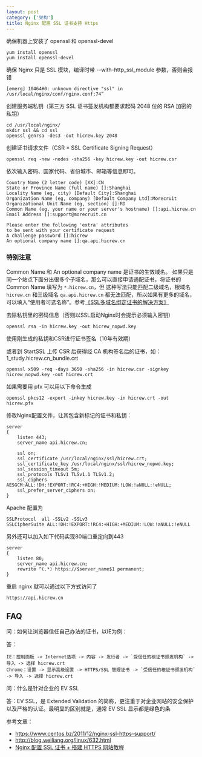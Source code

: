 ```yaml
---
layout: post
category: ['架构']
title: Nginx 配置 SSL 证书支持 Https
---
```


确保机器上安装了 openssl 和 openssl-devel

    yum install openssl
    yum install openssl-devel

确保 Nginx 只是 SSL 模块，编译时带 --with-http_ssl_module 参数，否则会报错

    [emerg] 10464#0: unknown directive "ssl" in /usr/local/nginx/conf/nginx.conf:74”

创建服务端私钥（第三方 SSL 证书签发机构都要求起码 2048 位的 RSA 加密的私钥）

    cd /usr/local/nginx/
    mkdir ssl && cd ssl
    openssl genrsa -des3 -out hicrew.key 2048

创建证书请求文件（CSR = SSL Certificate Signing Request）

    openssl req -new -nodes -sha256 -key hicrew.key -out hicrew.csr

依次输入密码、国家代码、省份城市、邮箱等信息即可。

    Country Name (2 letter code) [XX]:CN
    State or Province Name (full name) []:Shanghai
    Locality Name (eg, city) [Default City]:Shanghai
    Organization Name (eg, company) [Default Company Ltd]:Morecruit
    Organizational Unit Name (eg, section) []:RD
    Common Name (eg, your name or your server's hostname) []:api.hicrew.cn
    Email Address []:support@morecruit.cn

    Please enter the following 'extra' attributes
    to be sent with your certificate request
    A challenge password []:hicrew
    An optional company name []:qa.api.hicrew.cn

### 特别注意

Common Name 和 An optional company name 是证书的生效域名。
如果只是同一个站点下面分出很多个子域名，那么可以直接申请通配证书，将证书的 Common Name 填写为 `*.hicrew.cn`，但 这种写法只能匹配二级域名，根域名 `hicrew.cn` 和三级域名 `qa.api.hicrew.cn` 都无法匹配，所以如果有更多的域名，可以填入“使用者可选名称”。参考[《SSL多域名绑定证书的解决方案》](http://codefine.co/2786.html)

去除私钥里的密码信息（否则以SSL启动Nginx时会提示必须输入密钥）

    openssl rsa -in hicrew.key -out hicrew_nopwd.key

使用刚生成的私钥和CSR进行证书签名（10年有效期）

或者到 StartSSL 上传 CSR 后获得经 CA 机构签名后的证书，如：1_study.hicrew.cn_bundle.crt

    openssl x509 -req -days 3650 -sha256 -in hicrew.csr -signkey hicrew_nopwd.key -out hicrew.crt

如果需要用 pfx 可以用以下命令生成

    openssl pkcs12 -export -inkey hicrew.key -in hicrew.crt -out hicrew.pfx

修改Nginx配置文件，让其包含新标记的证书和私钥：

    server
    {
        listen 443;
        server_name api.hicrew.cn;

        ssl on;
        ssl_certificate /usr/local/nginx/ssl/hicrew.crt;
        ssl_certificate_key /usr/local/nginx/ssl/hicrew_nopwd.key;
        ssl_session_timeout 5m;
        ssl_protocols TLSv1 TLSv1.1 TLSv1.2;
        ssl_ciphers AESGCM:ALL:!DH:!EXPORT:!RC4:+HIGH:!MEDIUM:!LOW:!aNULL:!eNULL;
        ssl_prefer_server_ciphers on;
    }

Apache 配置为

    SSLProtocol  all -SSLv2 -SSLv3
    SSLCipherSuite ALL:!DH:!EXPORT:!RC4:+HIGH:+MEDIUM:!LOW:!aNULL:!eNULL

另外还可以加入如下代码实现80端口重定向到443

    server
    {
        listen 80;
        server_name api.hicrew.cn;
        rewrite ^(.*) https://$server_name$1 permanent;
    }

重启 nginx 就可以通过以下方式访问了

    https://api.hicrew.cn

## FAQ

问：如何让浏览器信任自己办法的证书，以IE为例：

答：

    IE：控制面板 -> Internet选项 -> 内容 -> 发行者 -> `受信任的根证书颁发机构` -> 导入 -> 选择 hicrew.crt
    Chrome：设置 -> 显示高级设置 -> HTTPS/SSL 管理证书 -> `受信任的根证书颁发机构` -> 导入 -> 选择 hicrew.crt

问：什么是针对企业的 EV SSL

答：EV SSL，是 Extended Validation 的简称，更注重于对企业网站的安全保护以及严格的认证。最明显的区别就是，通常 EV SSL 显示都是绿色的条

参考文章：

- <https://www.centos.bz/2011/12/nginx-ssl-https-support/>
- <http://blog.weiliang.org/linux/632.html>
- [Nginx 配置 SSL 证书 + 搭建 HTTPS 网站教程](http://www.open-open.com/lib/view/open1433390156947.html)
